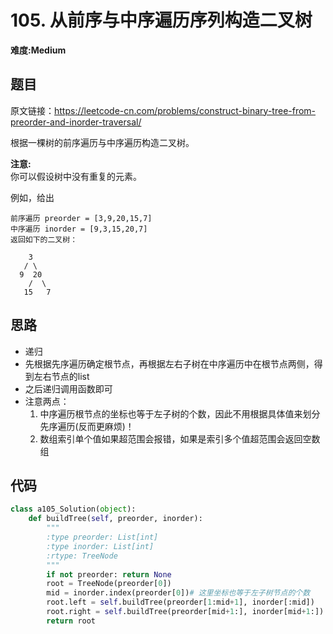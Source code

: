 # 105. 从前序与中序遍历序列构造二叉树
**难度:Medium**
## 题目
原文链接：https://leetcode-cn.com/problems/construct-binary-tree-from-preorder-and-inorder-traversal/

根据一棵树的前序遍历与中序遍历构造二叉树。

**注意:**  
你可以假设树中没有重复的元素。  

例如，给出
```
前序遍历 preorder = [3,9,20,15,7]
中序遍历 inorder = [9,3,15,20,7]
返回如下的二叉树：

    3
   / \
  9  20
    /  \
   15   7
```

## 思路
* 递归
* 先根据先序遍历确定根节点，再根据左右子树在中序遍历中在根节点两侧，得到左右节点的list
* 之后递归调用函数即可
* 注意两点：
  1. 中序遍历根节点的坐标也等于左子树的个数，因此不用根据具体值来划分先序遍历(反而更麻烦)！
  2. 数组索引单个值如果超范围会报错，如果是索引多个值超范围会返回空数组

## 代码
```python
class a105_Solution(object):
    def buildTree(self, preorder, inorder):
        """
        :type preorder: List[int]
        :type inorder: List[int]
        :rtype: TreeNode
        """
        if not preorder: return None
        root = TreeNode(preorder[0])
        mid = inorder.index(preorder[0])# 这里坐标也等于左子树节点的个数
        root.left = self.buildTree(preorder[1:mid+1], inorder[:mid])
        root.right = self.buildTree(preorder[mid+1:], inorder[mid+1:])
        return root
```
